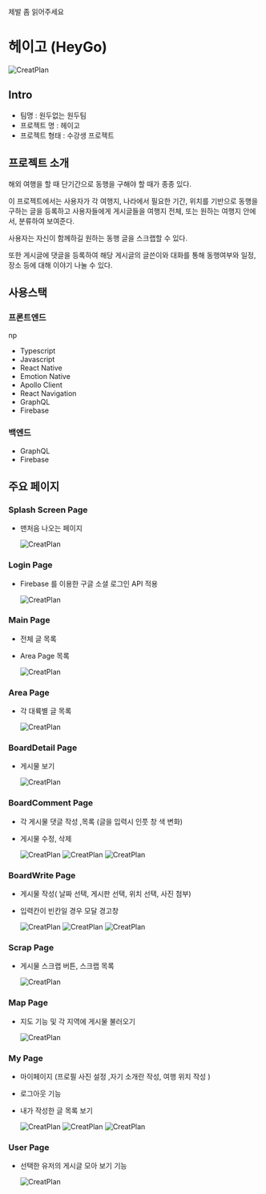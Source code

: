 제발 좀 읽어주세요

# 헤이고 (HeyGo)

![CreatPlan](./Image/Frame2.png)

## Intro

- 팀명 : 원두없는 원두팀
- 프로젝트 명 : 헤이고
- 프로젝트 형태 : 수강생 프로젝트

## 프로젝트 소개

해외 여행을 할 때 단기간으로 동행을 구해야 할 때가 종종 있다.

이 프로젝트에서는 사용자가 각 여행지, 나라에서 필요한 기간, 위치를 기반으로 동행을 구하는 글을 등록하고 사용자들에게 게시글들을 여행지 전체, 또는 원하는 여행지 안에서, 분류하여 보여준다.

사용자는 자신이 함께하길 원하는 동행 글을 스크랩할 수 있다.

또한 게시글에 댓글을 등록하여 해당 게시글의 글쓴이와 대화를 통해 동행여부와 일정, 장소 등에 대해 이야기 나눌 수 있다.

## 사용스택

### 프론트엔드

np

- Typescript
- Javascript
- React Native
- Emotion Native
- Apollo Client
- React Navigation
- GraphQL
- Firebase

### 백엔드

- GraphQL
- Firebase

## 주요 페이지

### Splash Screen Page

- 맨처음 나오는 페이지

  ![CreatPlan](./Image/SplashScreen.gif)

### Login Page

- Firebase 를 이용한 구글 소셜 로그인 API 적용

  ![CreatPlan](./Image/googleLogin.gif)

### Main Page

- 전체 글 목록
- Area Page 목록

  ![CreatPlan](./Image/MainPage.gif)

### Area Page

- 각 대륙별 글 목록

  ![CreatPlan](./Image/AreaPage.gif)

### BoardDetail Page

- 게시물 보기

  ![CreatPlan](./Image/DetailPage.gif)

### BoardComment Page

- 각 게시물 댓글 작성 ,목록 (글을 입력시 인풋 창 색 변화)
- 게시물 수정, 삭제

  ![CreatPlan](./Image/BoardCommentPage.gif)
  ![CreatPlan](./Image/ReComment.gif)
  ![CreatPlan](./Image/ReCommentDelete.gif)

### BoardWrite Page

- 게시물 작성( 날짜 선택, 게시판 선택, 위치 선택, 사진 첨부)
- 입력칸이 빈칸일 경우 모달 경고창

  ![CreatPlan](./Image/BoardWrite.gif)
  ![CreatPlan](./Image/BoardWriteImage.gif)
  ![CreatPlan](./Image/BoardWriteModal.gif)

### Scrap Page

- 게시물 스크랩 버튼, 스크랩 목록

  ![CreatPlan](./Image/Scrap.gif)

### Map Page

- 지도 기능 및 각 지역에 게시물 불러오기

  ![CreatPlan](./Image/Map.gif)

### My Page

- 마이페이지 (프로필 사진 설정 ,자기 소개란 작성, 여행 위치 작성 )
- 로그아웃 기능
- 내가 작성한 글 목록 보기

  ![CreatPlan](./Image/MyPage.gif)
  ![CreatPlan](./Image/MyPage2.gif)
  ![CreatPlan](./Image/MyPage3.gif)

### User Page

- 선택한 유저의 게시글 모아 보기 기능

  ![CreatPlan](./Image/UserPage.gif)
